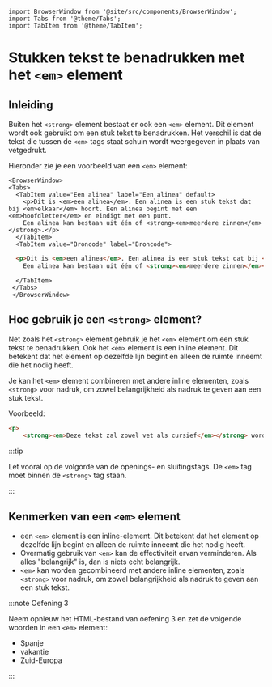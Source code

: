 ```mdx-code-block
import BrowserWindow from '@site/src/components/BrowserWindow';
import Tabs from '@theme/Tabs';
import TabItem from '@theme/TabItem';
```

# Stukken tekst te benadrukken met het `<em>` element

## Inleiding

Buiten het `<strong>` element bestaat er ook een `<em>` element. Dit element wordt ook
gebruikt om een stuk tekst te benadrukken. Het verschil is dat de tekst die tussen de `<em>` tags staat
schuin wordt weergegeven in plaats van vetgedrukt. 

Hieronder zie je een voorbeeld van een `<em>` element:

```mdx-code-block
<BrowserWindow>
<Tabs>
  <TabItem value="Een alinea" label="Een alinea" default>
    <p>Dit is <em>een alinea</em>. Een alinea is een stuk tekst dat bij <em>elkaar</em> hoort. Een alinea begint met een <em>hoofdletter</em> en eindigt met een punt. 
    Een alinea kan bestaan uit één of <strong><em>meerdere zinnen</em></strong>.</p>
  </TabItem>
  <TabItem value="Broncode" label="Broncode">
```

```html
  <p>Dit is <em>een alinea</em>. Een alinea is een stuk tekst dat bij <em>elkaar</em> hoort. Een alinea begint met een <em>hoofdletter</em> en eindigt met een punt. 
    Een alinea kan bestaan uit één of <strong><em>meerdere zinnen</em></strong>.</p>
```

```mdx-code-block
  </TabItem>
 </Tabs>
 </BrowserWindow>
  ```


## Hoe gebruik je een `<strong>` element?

Net zoals het `<strong>` element gebruik je het `<em>` element om een stuk tekst te benadrukken. Ook het
`<em>` element is een inline element. Dit betekent dat het element op dezelfde lijn begint en alleen de ruimte inneemt die het nodig heeft.

Je kan het `<em>` element combineren met andere inline elementen, zoals `<strong>` voor nadruk, om zowel belangrijkheid als nadruk te geven aan een stuk tekst.

Voorbeeld:

```html
<p>
    <strong><em>Deze tekst zal zowel vet als cursief</em></strong> worden afgedrukt.</p>
```

:::tip

Let vooral op de volgorde van de openings- en sluitingstags. De `<em>` tag moet binnen de `<strong>` tag staan.

:::

## Kenmerken van een `<em>` element

- een `<em>` element is een inline-element. Dit betekent dat het element op dezelfde lijn begint en alleen de ruimte inneemt die het nodig heeft.
- Overmatig gebruik van `<em>` kan de effectiviteit ervan verminderen. Als alles "belangrijk" is, dan is niets echt belangrijk.
- `<em>` kan worden gecombineerd met andere inline elementen, zoals `<strong>` voor nadruk, om zowel belangrijkheid als nadruk te geven aan een stuk tekst.



:::note Oefening 3

Neem opnieuw het HTML-bestand van oefening 3 en zet de volgende woorden in een `<em>` element:

- Spanje
- vakantie
- Zuid-Europa

:::


